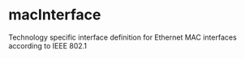 # macInterface
Technology specific interface definition for Ethernet MAC interfaces according to IEEE 802.1
